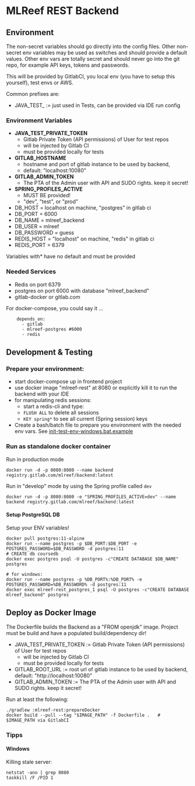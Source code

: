 # MLReef REST Backend

## Environment

The non-secret variables should go directly into the config files.
Other non-secret env variables may be used as switches and should provide a default values.
Other env vars are totally secret and should never go into the git repo, for example API keys, tokens and passwords.

This will be provided by GitlabCI, you local env (you have to setup this yourself), test envs or AWS.

Common prefixes are:
* JAVA_TEST_ := just used in Tests, can be provided via IDE run config

### Environment Variables

* **JAVA_TEST_PRIVATE_TOKEN**
  * Gitlab Private Token (API permissions) of User for test repos
  * will be injected by Gitlab CI
  * must be provided locally for tests
* **GITLAB_HOSTNAME** 
  * hostname and port of gitlab instance to be used by backend, 
  * default: "localhost:10080"
* **GITLAB_ADMIN_TOKEN** 
  * The PTA of the Admin user with API and SUDO rights. keep it secret!
* **SPRING_PROFILES_ACTIVE** 
  * MUST BE provided! 
  * "dev", "test",  or "prod"
* DB_HOST = localhost on machine, "postgres" in gitlab ci
* DB_PORT = 6000
* DB_NAME = mlreef_backend
* DB_USER = mlreef
* DB_PASSWORD = guess
* REDIS_HOST = "localhost" on machine, "redis" in gitlab ci
* REDIS_PORT = 6379

Variables with* have no default and must be provided
  
### Needed Services

* Redis on port 6379
* postgres on port 6000 with database "mlreef_backend"
* gitlab-docker or gitlab.com

For docker-compose, you could say it ...

```
    depends_on:
      - gitlab
      - mlreef-postgres #6000
      - redis
```

## Development & Testing


### Prepare your environment:

* start docker-compose up in frontend project
* use docker image "mlreef-rest" at 8080 or explicitly kill it to run the backend with your IDE
* for manipulating redis sessions:
  * start a redis-cli and type:
  * ```FLUSH ALL``` to delete all sessions
  * ```KEY spring*``` to see all current (Spring session) keys 
* Create a bash/batch file to prepare you environment with the needed env vars. See [init-test-env-windows.bat.example](init-test-env-windows.bat.example)

### Run as standalone docker container

Run in production mode

```
docker run -d -p 8080:8080 --name backend registry.gitlab.com/mlreef/backend:latest
```

Run in "develop" mode by using the Spring profile called `dev`

```
docker run -d -p 8080:8080 -e "SPRING_PROFILES_ACTIVE=dev" --name backend registry.gitlab.com/mlreef/backend:latest
```


####  Setup PostgreSQL DB 

Setup your ENV variables!

```
docker pull postgres:11-alpine
docker run --name postgres -p $DB_PORT:$DB_PORT -e POSTGRES_PASSWORD=$DB_PASSWORD -d postgres:11
# CREATE db coursedb
docker exec postgres psql -U postgres -c"CREATE DATABASE $DB_NAME" postgres
```

```
# for windows: 
docker run --name postgres -p %DB_PORT%:%DB_PORT% -e POSTGRES_PASSWORD=%DB_PASSWORD% -d postgres:11
docker exec mlreef-rest_postgres_1 psql -U postgres -c"CREATE DATABASE mlreef_backend" postgres
```

## Deploy as Docker Image

The Dockerfile builds the Backend as a "FROM openjdk" image.
Project must be build and have a populated build/dependency dir!

* JAVA_TEST_PRIVATE_TOKEN := Gitlab Private Token (API permissions) of User for test repos
  * will be injected by Gitlab CI
  * must be provided locally for tests
* GITLAB_ROOT_URL := root url of gitlab instance to be used by backend, default: "http://localhost:10080"
* GITLAB_ADMIN_TOKEN := The PTA of the Admin user with API and SUDO rights. keep it secret!

Run at least the following:

```
./gradlew :mlreef-rest:prepareDocker
docker build --pull --tag "$IMAGE_PATH" -f Dockerfile .   # $IMAGE_PATH via GitlabCI
```

### Tipps

#### Windows

Killing stale server:
```
netstat -ano | grep 8080
taskkill /F /PID 1
```
